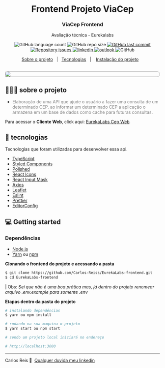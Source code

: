 <h1 align="center">
	<!-- <img alt="Logo" src=".github/logo.png" width="200px" /> -->
  Frontend Projeto ViaCep
</h1>

<h3 align="center">
  ViaCep Frontend
</h3>

<p align="center">Avaliação técnica - Eurekalabs</p>

<p align="center">

  <img alt="GitHub language count" src="https://img.shields.io/github/languages/count/carlos-reiss/Eurekalabs-frontend?style=flat-square">


<img alt="GitHub repo size" src="https://img.shields.io/github/repo-size/carlos-reiss/EurekaLabs-frontend?style=flat-square">

  <a href="https://github.com/carlos-reiss/Eurekalabs-frontend/commits/master">
    <img alt="GitHub last commit" src="https://img.shields.io/github/last-commit/carlos-reiss/Eurekalabs-frontend?style=flat-square">
  </a>

  <a href="https://github.com/carlos-reiss/Eurekalabs-frontend/issues">
    <img alt="Repository issues" src="https://img.shields.io/github/issues/carlos-reiss/Eurekalabs-frontend">
  </a>


  <a href="https://www.linkedin.com/in/carlos-antonio-reis-b62893185/" >
    <img alt="linkedin" src="https://img.shields.io/badge/Carlos%20Reis-linkedin-blue" >
  </a>
  <a href="mailto:carlosreis10.06@hotmail.com" >
    <img alt="outlook" src="https://img.shields.io/badge/Carlos%20Reis-outlook-blue" >
  </a>
  <img alt="GitHub" src="https://img.shields.io/github/license/carlos-reiss/Eurekalabs-frontend?style=flat-square">

</p>

<p align="center">
  <a href="#-sobre-o-projeto">Sobre o projeto</a>&nbsp;&nbsp;&nbsp;|&nbsp;&nbsp;
  <a href="#-tecnologias">Tecnologias</a>&nbsp;&nbsp;&nbsp;|&nbsp;&nbsp;&nbsp;
  <a href="#-getting-started">Instalação do projeto</a>&nbsp;&nbsp;&nbsp;&nbsp;

</p>

<br>

<div style="border: 1px solid #a3a3a3; border-radius: 20px;" >
  <img src="./src/assets/gif_to_app.gif">
</div>

## 👨🏻‍💻 sobre o projeto

- <p style="color: gray;">Elaboração de uma API que ajude o usuário a fazer uma consulta de um determinado CEP. ao informar um determinado CEP a aplicação o armazena em um base de dados como cache para futuras consultas.</p>

Para acessar o **Cliente Web**, click aqui: [EurekaLabs Cep Web](https://github/carlos-reiss/)</br>

## 🚀 tecnologias

Tecnologias que foram utilizadas para desenvolver essa api.

- [TypeScript](https://www.typescriptlang.org/)
- [Styled Components](https://styled-components.com/docs/api)
- [Polished](https://polished.js.org/docs/)
- [React Icons](https://react-icons.github.io/react-icons)
- [React Input Mask](https://github.com/sanniassin/react-input-mask)
- [Axios](https://github.com/axios/axios)
- [Leaflet](https://react-leaflet.js.org/)
- [Eslint](https://eslint.org/)
- [Prettier](https://prettier.io/)
- [EditorConfig](https://editorconfig.org/)

## 💻 Getting started



### Dependências

- [Node.js](https://nodejs.org/en/)
- [Yarn](https://classic.yarnpkg.com/) ou [npm](https://www.npmjs.com/)


**Clonando o frontend do projeto e acessando a pasta**

```bash
$ git clone https://github.com/Carlos-Reiss/EurekaLabs-frontend.git
$ cd EurekaLabs-frontend
```

| Obs: _Sei que não é uma boa prática mas, já dentro do projeto renomear arquivo .env.example para somente .env_

**Etapas dentro da pasta do projeto**

```bash
# instalando dependências
$ yarn ou npm install

# rodando na sua maquina o projeto
$ yarn start ou npm start

# sendo um projeto local iniciará no endereço

# http://localhost:3000
```


---

Carlos Reis 👋 &nbsp;[Qualquer duvida meu linkedin](https://www.linkedin.com/in/carlos-antonio-reis-b62893185/)
